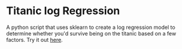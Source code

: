 # Titanic log Regression

A python script that uses sklearn to create a log regression model to determine whether you\'d survive being on the titanic based on a few factors. Try it out [here](https://l.messenger.com/l.php?u=https%3A%2F%2Faniksingha-titanic-main-0dvwe4.streamlitapp.com%2F&h=AT3e0n8LBF5i9ZXRg8ZO0cvpNGfGfyMBazbjOxeripE_eLVNMGRD0a9iouzWNZnO3PpofmCz_RIWNUQSalfJAeWgoEVAXZMS95wkI0InsAiIPI97iFvpqxH9XkgzIm_a9S9H2Q).
